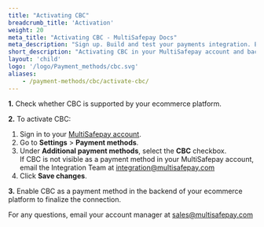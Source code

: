 ```yaml
---
title: "Activating CBC"
breadcrumb_title: 'Activation'
weight: 20
meta_title: "Activating CBC - MultiSafepay Docs"
meta_description: "Sign up. Build and test your payments integration. Explore our products and services. Use our API Reference, SDKs, and wrappers. Get support."
short_description: "Activating CBC in your MultiSafepay account and backend"
layout: 'child'
logo: '/logo/Payment_methods/cbc.svg'
aliases: 
    - /payment-methods/cbc/activate-cbc/
---
```


**1.** Check whether CBC is supported by your ecommerce platform.

**2.** To activate CBC:

1. Sign in to your [MultiSafepay account](https://merchant.multisafepay.com).
2. Go to **Settings** > **Payment methods**.
3. Under **Additional payment methods**, select the **CBC** checkbox.  
If CBC is not visible as a payment method in your MultiSafepay account, email the Integration Team at <integration@multisafepay.com>
3. Click **Save changes**.  

**3.** Enable CBC as a payment method in the backend of your ecommerce platform to finalize the connection.

For any questions, email your account manager at <sales@multisafepay.com>



